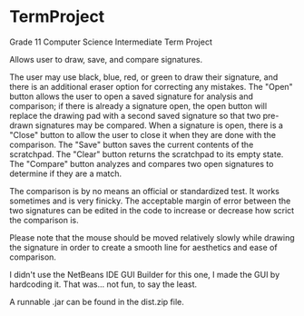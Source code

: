 # TermProject
Grade 11 Computer Science Intermediate Term Project

Allows user to draw, save, and compare signatures.

The user may use black, blue, red, or green to draw their signature, and there is an additional eraser option
for correcting any mistakes.  The "Open" button allows the user to open a saved signature for analysis and comparison;
if there is already a signature open, the open button will replace the drawing pad with a second saved signature
so that two pre-drawn signatures may be compared.  When a signature is open, there is a "Close" button to allow the user
to close it when they are done with the comparison.  The "Save" button saves the current contents of the scratchpad.
The "Clear" button returns the scratchpad to its empty state.  The "Compare" button analyzes and compares two open signatures
to determine if they are a match.

The comparison is by no means an official or standardized test.  It works sometimes and is very finicky.  The acceptable
margin of error between the two signatures can be edited in the code to increase or decrease how scrict the comparison is.

Please note that the mouse should be moved relatively slowly while drawing the signature in order to create a smooth line for
aesthetics and ease of comparison.

I didn't use the NetBeans IDE GUI Builder for this one, I made the GUI by hardcoding it.  That was... not fun, to say the least.

A runnable .jar can be found in the dist.zip file.
